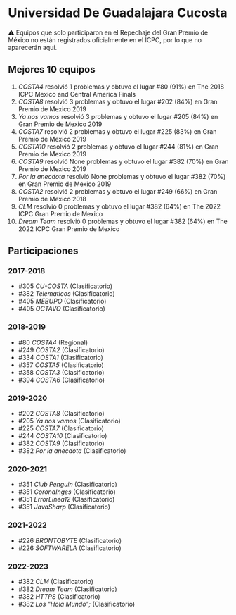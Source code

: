 # Universidad De Guadalajara Cucosta

:warning: Equipos que solo participaron en el Repechaje del Gran Premio de México no están registrados oficialmente en el ICPC, por lo que no aparecerán aquí.

## Mejores 10 equipos

1. _COSTA4_ resolvió 1 problemas y obtuvo el lugar #80 (91%) en The 2018 ICPC Mexico and Central America Finals
1. _COSTA8_ resolvió 3 problemas y obtuvo el lugar #202 (84%) en Gran Premio de Mexico 2019
1. _Ya nos vamos_ resolvió 3 problemas y obtuvo el lugar #205 (84%) en Gran Premio de Mexico 2019
1. _COSTA7_ resolvió 2 problemas y obtuvo el lugar #225 (83%) en Gran Premio de Mexico 2019
1. _COSTA10_ resolvió 2 problemas y obtuvo el lugar #244 (81%) en Gran Premio de Mexico 2019
1. _COSTA9_ resolvió None problemas y obtuvo el lugar #382 (70%) en Gran Premio de Mexico 2019
1. _Por la anecdota_ resolvió None problemas y obtuvo el lugar #382 (70%) en Gran Premio de Mexico 2019
1. _COSTA2_ resolvió 2 problemas y obtuvo el lugar #249 (66%) en Gran Premio de Mexico 2018
1. _CLM_ resolvió 0 problemas y obtuvo el lugar #382 (64%) en The 2022 ICPC Gran Premio de Mexico
1. _Dream Team_ resolvió 0 problemas y obtuvo el lugar #382 (64%) en The 2022 ICPC Gran Premio de Mexico

## Participaciones

### 2017-2018

- #305 _CU-COSTA_ (Clasificatorio)
- #382 _Telematicos_ (Clasificatorio)
- #405 _MEBUPO_ (Clasificatorio)
- #405 _OCTAVO_ (Clasificatorio)

### 2018-2019

- #80 _COSTA4_ (Regional)
- #249 _COSTA2_ (Clasificatorio)
- #334 _COSTA1_ (Clasificatorio)
- #357 _COSTA5_ (Clasificatorio)
- #358 _COSTA3_ (Clasificatorio)
- #394 _COSTA6_ (Clasificatorio)

### 2019-2020

- #202 _COSTA8_ (Clasificatorio)
- #205 _Ya nos vamos_ (Clasificatorio)
- #225 _COSTA7_ (Clasificatorio)
- #244 _COSTA10_ (Clasificatorio)
- #382 _COSTA9_ (Clasificatorio)
- #382 _Por la anecdota_ (Clasificatorio)

### 2020-2021

- #351 _Club Penguin_ (Clasificatorio)
- #351 _CoronaInges_ (Clasificatorio)
- #351 _ErrorLinea12_ (Clasificatorio)
- #351 _JavaSharp_ (Clasificatorio)

### 2021-2022

- #226 _BRONTOBYTE_ (Clasificatorio)
- #226 _SOFTWARELA_ (Clasificatorio)

### 2022-2023

- #382 _CLM_ (Clasificatorio)
- #382 _Dream Team_ (Clasificatorio)
- #382 _HTTPS_ (Clasificatorio)
- #382 _Los "Hola Mundo";_ (Clasificatorio)



